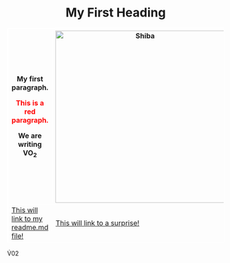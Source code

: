 <!DOCTYPE html>
<html>
<body>

<h1 style="text-align:center";>My First Heading</h1>

<style>
table, th, td {border:1px solid white;}
</style>
<body>

<table style="width:100%">
  <tr>
    <th><p>My first paragraph.</p>
<p style="color:red;">This is a red paragraph.</p>
<p>We are writing VO<sub>2</sub></p></th>
    <th><img src="\suakang38\KNES381\blob\main\R.jpg" alt="Shiba" width="400" height="400"></th>

  </tr>
  <tr>
    <td><a href="\Users\sua.kang\KNES381\readme.md">This will link to my readme.md file!</a></td>
    <td><a href="\Users\sua.kang\KNES381\indexfolder\surprise.jpg">This will link to a surprise!</a></td>
   
  </tr>
</table>

</body>
</html>

V&#x0307;02
